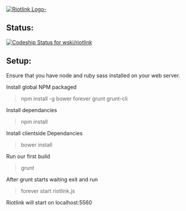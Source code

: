 [ ![Riotlink Logo-](http://i.imgur.com/GU5YtHH.png)](https://riotlink.net)

## Status:
[ ![Codeship Status for wski/riotlink](https://codeship.io/projects/ddbeb030-7d00-0132-124a-26d15d8e303d/status)](https://codeship.io/projects/42693)

## Setup:
Ensure that you have node and ruby sass installed on your web server.

Install global NPM packaged
> npm install -g bower forever grunt grunt-cli

Install dependancies
> npm install

Install clientside Dependancies
> bower install

Run our first build
> grunt

After grunt starts waiting exit and run
> forever start riotlink.js

Riotlink will start on localhost:5560

